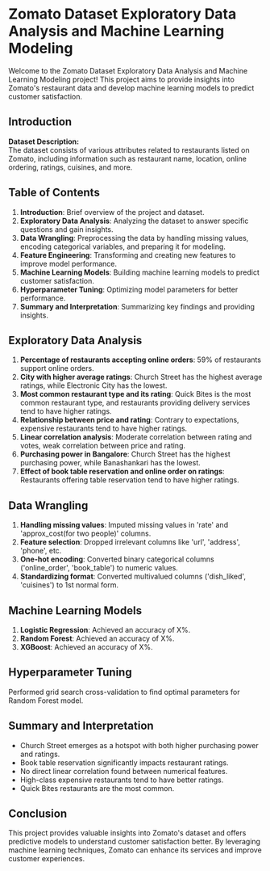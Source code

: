 # Zomato Dataset Exploratory Data Analysis and Machine Learning Modeling

Welcome to the Zomato Dataset Exploratory Data Analysis and Machine Learning Modeling project! This project aims to provide insights into Zomato's restaurant data and develop machine learning models to predict customer satisfaction.

## Introduction

**Dataset Description:**  
The dataset consists of various attributes related to restaurants listed on Zomato, including information such as restaurant name, location, online ordering, ratings, cuisines, and more.

## Table of Contents

1. **Introduction**: Brief overview of the project and dataset.
2. **Exploratory Data Analysis**: Analyzing the dataset to answer specific questions and gain insights.
3. **Data Wrangling**: Preprocessing the data by handling missing values, encoding categorical variables, and preparing it for modeling.
4. **Feature Engineering**: Transforming and creating new features to improve model performance.
5. **Machine Learning Models**: Building machine learning models to predict customer satisfaction.
6. **Hyperparameter Tuning**: Optimizing model parameters for better performance.
7. **Summary and Interpretation**: Summarizing key findings and providing insights.

## Exploratory Data Analysis

1. **Percentage of restaurants accepting online orders**: 59% of restaurants support online orders.
2. **City with higher average ratings**: Church Street has the highest average ratings, while Electronic City has the lowest.
3. **Most common restaurant type and its rating**: Quick Bites is the most common restaurant type, and restaurants providing delivery services tend to have higher ratings.
4. **Relationship between price and rating**: Contrary to expectations, expensive restaurants tend to have higher ratings.
5. **Linear correlation analysis**: Moderate correlation between rating and votes, weak correlation between price and rating.
6. **Purchasing power in Bangalore**: Church Street has the highest purchasing power, while Banashankari has the lowest.
7. **Effect of book table reservation and online order on ratings**: Restaurants offering table reservation tend to have higher ratings.

## Data Wrangling

1. **Handling missing values**: Imputed missing values in 'rate' and 'approx_cost(for two people)' columns.
2. **Feature selection**: Dropped irrelevant columns like 'url', 'address', 'phone', etc.
3. **One-hot encoding**: Converted binary categorical columns ('online_order', 'book_table') to numeric values.
4. **Standardizing format**: Converted multivalued columns ('dish_liked', 'cuisines') to 1st normal form.

## Machine Learning Models

1. **Logistic Regression**: Achieved an accuracy of X%.
2. **Random Forest**: Achieved an accuracy of X%.
3. **XGBoost**: Achieved an accuracy of X%.

## Hyperparameter Tuning

Performed grid search cross-validation to find optimal parameters for Random Forest model.

## Summary and Interpretation

- Church Street emerges as a hotspot with both higher purchasing power and ratings.
- Book table reservation significantly impacts restaurant ratings.
- No direct linear correlation found between numerical features.
- High-class expensive restaurants tend to have better ratings.
- Quick Bites restaurants are the most common.

## Conclusion

This project provides valuable insights into Zomato's dataset and offers predictive models to understand customer satisfaction better. By leveraging machine learning techniques, Zomato can enhance its services and improve customer experiences.
